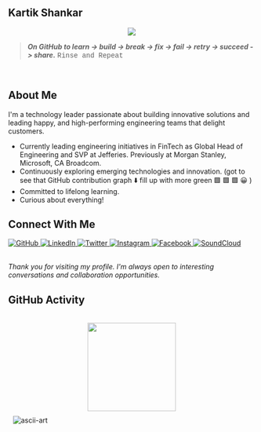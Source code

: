 ## Kartik Shankar <br>
  <div align="center">
  <img src="https://readme-typing-svg.demolab.com?font=Montserrat&weight=600&size=32&duration=3000&pause=1000&color=0969DA&center=true&vCenter=true&width=600&lines=Technologist;Engineering Leader;Tinkerer;Lifelong+Learner" />
</div>

> **_On GitHub to learn -> build -> break -> fix -> fail -> retry -> succeed -> share._** <span style="font-family: 'Courier New', Courier, monospace;">Rinse and Repeat</span>
<br>

## About Me

I'm a technology leader passionate about building innovative solutions and leading happy, and high-performing engineering teams that delight customers.

- Currently leading engineering initiatives in FinTech as Global Head of Engineering and SVP at Jefferies. Previously at Morgan Stanley, Microsoft, CA Broadcom. 
- Continuously exploring emerging technologies and innovation. (got to see that GitHub contribution graph ⬇️ fill up with more green 🟩 🟩 🟩 😀 )
- Committed to lifelong learning.
- Curious about everything!

## Connect With Me

<div>
  <a href="https://github.com/kartikshankar-nyc">
    <img src="https://img.shields.io/badge/GitHub-181717?style=for-the-badge&logo=github&logoColor=white" alt="GitHub" />
  </a>
  <a href="https://www.linkedin.com/in/kartikshankar/">
    <img src="https://img.shields.io/badge/LinkedIn-0A66C2?style=for-the-badge&logo=linkedin&logoColor=white" alt="LinkedIn" />
  </a>
  <a href="https://twitter.com/kartikNYC">
    <img src="https://img.shields.io/badge/Twitter-1DA1F2?style=for-the-badge&logo=twitter&logoColor=white" alt="Twitter" />
  </a>
  <a href="https://www.instagram.com/kartikshankarnyc/">
    <img src="https://img.shields.io/badge/Instagram-E4405F?style=for-the-badge&logo=instagram&logoColor=white" alt="Instagram" />
  </a>
  <a href="https://www.facebook.com/shankar.kartik">
    <img src="https://img.shields.io/badge/Facebook-1877F2?style=for-the-badge&logo=facebook&logoColor=white" alt="Facebook" />
  </a>
  <a href="https://soundcloud.com/crypticbrahmin">
    <img src="https://img.shields.io/badge/SoundCloud-FF3300?style=for-the-badge&logo=soundcloud&logoColor=white" alt="SoundCloud" />
  </a>
</div>

<br>
<div align="left">
  <p><i>Thank you for visiting my profile. I'm always open to interesting conversations and collaboration opportunities.</i></p>
</div>

## GitHub Activity
<br>
<div align="center">
  <img height="180em" src="https://github-readme-stats.vercel.app/api/top-langs/?username=kartikshankar-nyc&layout=compact&theme=default&hide_border=true" />
</div>



<div style="display: flex; flex-wrap: wrap;">
  <div style="flex: 1; padding: 10px; min-width: 300px;">
<img src="https://github.com/user-attachments/assets/8219e716-0285-4e16-9f8e-567cae5f3c62" alt="ascii-art">
  </div>
</div>

</div>

